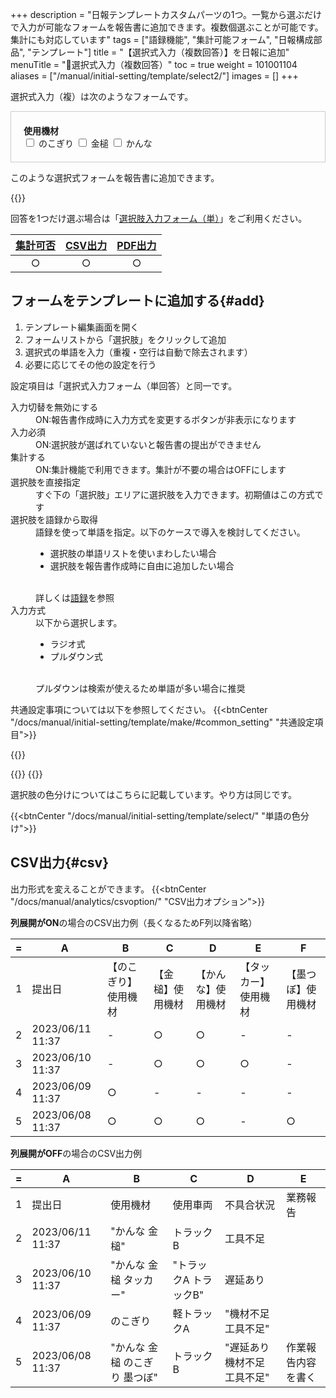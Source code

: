 +++
description = "日報テンプレートカスタムパーツの1つ。一覧から選ぶだけで入力が可能なフォームを報告書に追加できます。複数個選ぶことが可能です。集計にも対応しています"
tags = ["語録機能", "集計可能フォーム", "日報構成部品", "テンプレート"]
title = "【選択式入力（複数回答）】を日報に追加"
menuTitle = "🧩選択式入力（複数回答）"
toc = true
weight = 101001104
aliases = ["/manual/initial-setting/template/select2/"]
images = []
+++


選択式入力（複）は次のようなフォームです。

<div class="list-group my-3" style="padding: 20px; border: 1px solid #ccc;">
  <div style="font-weight:bold">使用機材</div>
  <label class="mb-2">
    <input class="form-check-input me-2" type="checkbox" value="">
    のこぎり
  </label>
  <label class="mb-2">
    <input class="form-check-input me-2" type="checkbox" value="">
    金槌
  </label>
  <label class="mb-2">
    <input class="form-check-input me-2" type="checkbox" value="">
    かんな
  </label>
</div>

このような選択式フォームを報告書に追加できます。

{{<icatch filename="select2" msg="選ぶだけの簡単入力 色分けも可能" title="選択肢入力フォームのテンプレート例" fontsize="30px" alice="here">}}

回答を1つだけ選ぶ場合は「[選択肢入力フォーム（単）](/docs/manual/initial-setting/template/select/)」をご利用ください。

|[集計可否](/docs/manual/analytics/)|[CSV出力](/docs/manual/analytics/csv/)|[PDF出力](/docs/manual/read-report/pdf/)|
|:---:|:---:|:---:|
|○|○|○|

## フォームをテンプレートに追加する{#add}

1. テンプレート編集画面を開く
1. フォームリストから「選択肢」をクリックして追加
1. 選択式の単語を入力（重複・空行は自動で除去されます）
1. 必要に応じてその他の設定を行う

設定項目は「選択式入力フォーム（単回答）と同一です。

<dl class="basic">
  <dt>入力切替を無効にする</dt>
  <dd>ON:報告書作成時に入力方式を変更するボタンが非表示になります</dd>
  <dt>入力必須</dt>
  <dd>ON:選択肢が選ばれていないと報告書の提出ができません</dd>
  <dt>集計する</dt>
  <dd>ON:集計機能で利用できます。集計が不要の場合はOFFにします</dd>
  <dt>選択肢を直接指定</dt>
  <dd>すぐ下の「選択肢」エリアに選択肢を入力できます。初期値はこの方式です</dd>
  <dt>選択肢を語録から取得</dt>
  <dd>語録を使って単語を指定。以下のケースで導入を検討してください。<ul><li>選択肢の単語リストを使いまわしたい場合</li><li>選択肢を報告書作成時に自由に追加したい場合</li></ul><br>詳しくは<a href="/docs/manual/initial-setting/advanced-setting/goroku/">語録</a>を参照</dd>
  <dt>入力方式</dt>
  <dd>以下から選択します。<ul><li>ラジオ式</li><li>プルダウン式</li></ul><br>プルダウンは検索が使えるため単語が多い場合に推奨</dd>
</dl>

共通設定事項については以下を参照してください。
{{<btnCenter "/docs/manual/initial-setting/template/make/#common_setting" "共通設定項目">}}


{{<appscreen filename="template-edit-select2" title="選択肢入力フォームを含んだ報告書の設計">}}

{{<nextArrow>}}
{{<appscreen filename="select2-preview"  title="選択式の入力画面イメージ">}}

選択肢の色分けについてはこちらに記載しています。やり方は同じです。

{{<btnCenter "/docs/manual/initial-setting/template/select/" "単語の色分け">}}

## CSV出力{#csv}

出力形式を変えることができます。
{{<btnCenter "/docs/manual/analytics/csvoption/" "CSV出力オプション">}}

**列展開がON**の場合のCSV出力例（長くなるためF列以降省略）

<div class="excelTable">

|=|A|B|C|D|E|F|
|---|---|---|---|---|---|---|
1|提出日|【のこぎり】使用機材|【金槌】使用機材|【かんな】使用機材|【タッカー】使用機材|【墨つぼ】使用機材
2|2023/06/11 11:37|-|○|○|-|-|-|-|-|○|-|-|○|
3|2023/06/10 11:37|-|○|○|○|-|-|-|○|○|○|-|-|
4|2023/06/09 11:37|○|-|-|-|-|○|-|-|-|-|○|○|
5|2023/06/08 11:37|○|○|○|-|○|-|-|-|○|○|○|○|作業報告内容を書く

</div>

**列展開がOFF**の場合のCSV出力例


<div class="excelTable">

|=|A|B|C|D|E|
|---|---|---|---|---|---|
1|提出日|使用機材|使用車両|不具合状況|業務報告
2|2023/06/11 11:37|"かんな 金槌"|トラックB|工具不足|
3|2023/06/10 11:37|"かんな 金槌 タッカー"|"トラックA トラックB"|遅延あり|
4|2023/06/09 11:37|のこぎり|軽トラックA|"機材不足 工具不足"|
5|2023/06/08 11:37|"かんな 金槌 のこぎり 墨つぼ"|トラックB|"遅延あり 機材不足 工具不足"|作業報告内容を書く

</div>